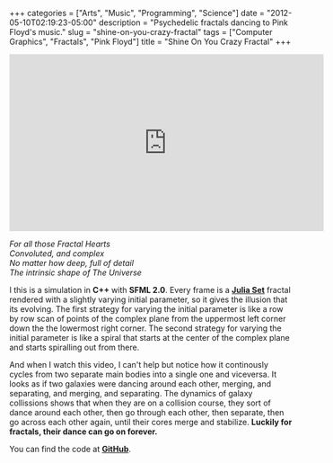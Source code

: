 +++
categories = ["Arts", "Music", "Programming", "Science"]
date = "2012-05-10T02:19:23-05:00"
description = "Psychedelic fractals dancing to Pink Floyd's music."
slug = "shine-on-you-crazy-fractal"
tags = ["Computer Graphics", "Fractals", "Pink Floyd"]
title = "Shine On You Crazy Fractal"
+++

<iframe width="560" height="315" src="https://www.youtube.com/embed/-Lhw-qdXUis" frameborder="0" allowfullscreen></iframe>

*For all those Fractal Hearts*  
*Convoluted, and complex*  
*No matter how deep, full of detail*  
*The intrinsic shape of The Universe*  

I this is a simulation in **C++** with **SFML 2.0**. Every frame is a [**Julia Set**](https://en.wikipedia.org/wiki/Julia_set) fractal rendered with a slightly varying initial parameter, so it gives the illusion that its evolving. The first strategy for varying the initial parameter is like a row by row scan of points of the complex plane from the uppermost left corner down the the lowermost right corner. The second strategy for varying the initial parameter is like a spiral that starts at the center of the complex plane and starts spiralling out from there. 

And when I watch this video, I can't help but notice how it continously cycles from two separate main bodies into a single one and viceversa. It looks as if two galaxies were dancing around each other, merging, and separating, and merging, and separating. The dynamics of galaxy collissions shows that when they are on a collision course, they sort of dance around each other, then go through each other, then separate, then go across each other again, until their cores merge and stabilize. **Luckily for fractals, their dance can go on forever.**

You can find the code at [**GitHub**](https://github.com/Zubieta/Shine_On_You_Crazy_Fractal).